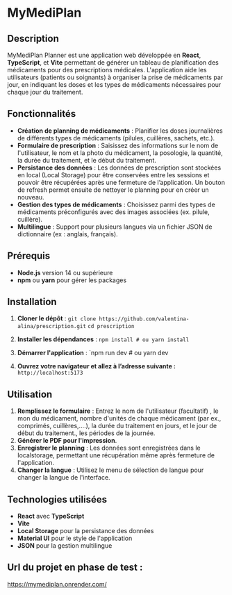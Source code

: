 # MyMediPlan

## Description

MyMediPlan Planner est une application web développée en **React**, **TypeScript**, et **Vite** permettant de générer un tableau de planification des médicaments pour des prescriptions médicales. L'application aide les utilisateurs (patients ou soignants) à organiser la prise de médicaments par jour, en indiquant les doses et les types de médicaments nécessaires pour chaque jour du traitement.

## Fonctionnalités

- **Création de planning de médicaments** : Planifier les doses journalières de différents types de médicaments (pilules, cuillères, sachets, etc.).
- **Formulaire de prescription** : Saisissez des informations sur le nom de l'utilisateur, le nom et la photo du médicament, la posologie, la quantité,  la durée du traitement, et le début du traitement.
- **Persistance des données** : Les données de prescription sont stockées en local (Local Storage) pour être conservées entre les sessions et pouvoir être récupérées après une fermeture de l’application. Un bouton de refresh permet ensuite de nettoyer le planning pour en créer un nouveau.
- **Gestion des types de médicaments** : Choisissez parmi des types de médicaments préconfigurés avec des images associées (ex. pilule, cuillère).
- **Multilingue** : Support pour plusieurs langues via un fichier JSON de dictionnaire (ex : anglais, français).


## Prérequis

- **Node.js** version 14 ou supérieure
- **npm** ou **yarn** pour gérer les packages

## Installation

1. **Cloner le dépôt** :
`git clone https://github.com/valentina-alina/prescription.git`
`cd prescription`
   
1. **Installer les dépendances** :
`npm install # ou yarn install`

3. **Démarrer l'application** :
`npm run dev # ou yarn dev

4. **Ouvrez votre navigateur et allez à l’adresse suivante :**
`http://localhost:5173`
## Utilisation

1. **Remplissez le formulaire** : Entrez le nom de l'utilisateur (facultatif) , le mon du médicament, nombre d'unités de chaque médicament (par ex., comprimés, cuillères,....), la durée du traitement en jours, et le jour de début du traitement., les périodes de la journée.
2. **Générer le PDF pour l'impression**.
3. **Enregistrer le planning** : Les données sont enregistrées dans le localstorage, permettant une récupération même après fermeture de l'application.
4. **Changer la langue** : Utilisez le menu de sélection de langue pour changer la langue de l'interface.

## Technologies utilisées

- **React** avec **TypeScript** 
- **Vite**
- **Local Storage** pour la persistance des données
- **Material UI** pour le style de l'application
- **JSON** pour la gestion multilingue

## Url du projet en phase de test : 
https://mymediplan.onrender.com/

